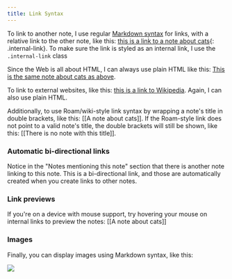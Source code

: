 ```yaml
---
title: Link Syntax
---
```


To link to another note, I use regular [Markdown syntax](https://www.markdownguide.org/getting-started/) for links, with a relative link to the other note, like this: [this is a link to a note about cats](/cats){: .internal-link}. To make sure the link is styled as an internal link, I use the `.internal-link` class 

Since the Web is all about HTML, I can always use plain HTML like this: <a class="internal-link" href="/cats">This is the same note about cats as above</a>.

To link to external websites, like this: [this is a link to Wikipedia](https://wikipedia.org/). Again, I can also use plain HTML.

Additionally, to use Roam/wiki-style link syntax by wrapping a note's title in double brackets, like this: [[A note about cats]]. If the Roam-style link does not point to a valid note's title, the double brackets will still be shown, like this: [[There is no note with this title]].

### Automatic bi-directional links

Notice in the "Notes mentioning this note" section that there is another note linking to this note. This is a bi-directional link, and those are automatically created when you create links to other notes.

### Link previews

If you're on a device with mouse support, try hovering your mouse on internal links to preview the notes: [[A note about cats]]

### Images

Finally, you can display images using Markdown syntax, like this:

![]({{page.image}})


